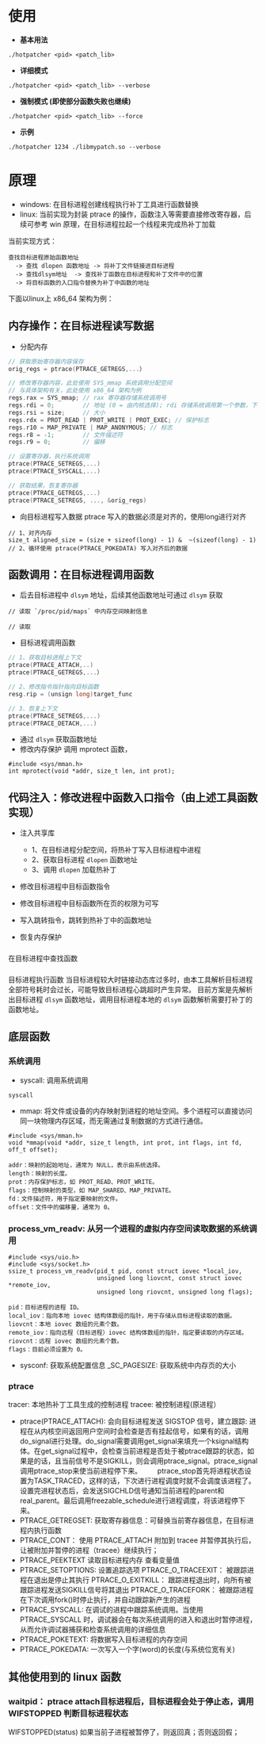 # 使用
- **基本用法**
```
./hotpatcher <pid> <patch_lib>
```

- **详细模式**
```
./hotpatcher <pid> <patch_lib> --verbose
```

- **强制模式 (即使部分函数失败也继续)**
```
./hotpatcher <pid> <patch_lib> --force
```

- **示例**
```
./hotpatcher 1234 ./libmypatch.so --verbose
```

# 原理

- windows: 在目标进程创建线程执行补丁工具进行函数替换
- linux: 当前实现为封装 ptrace 的操作，函数注入等需要直接修改寄存器，后续可参考 win 原理，在目标进程拉起一个线程来完成热补丁加载

当前实现方式：
```
查找目标进程原始函数地址 
  -> 查找 dlopen 函数地址 -> 将补丁文件链接进目标进程 
  -> 查找dlsym地址  -> 查找补丁函数在目标进程和补丁文件中的位置
  -> 将目标函数的入口指令替换为补丁中函数的地址
```

下面以linux上 x86_64 架构为例：
## 内存操作：在目标进程读写数据
- 分配内存
```cpp
// 获取原始寄存器内容保存
orig_regs = ptrace(PTRACE_GETREGS,...）

// 修改寄存器内容，此处使用 SYS_mmap 系统调用分配空间
// 与具体架构有关，此处使用 x86_64 架构为例
regs.rax = SYS_mmap; // rax 寄存器存储系统调用号
regs.rdi = 0;        // 地址 (0 = 由内核选择); rdi 存储系统调用第一个参数，下面的寄存器递加
regs.rsi = size;     // 大小
regs.rdx = PROT_READ | PROT_WRITE | PROT_EXEC; // 保护标志
regs.r10 = MAP_PRIVATE | MAP_ANONYMOUS; // 标志
regs.r8 = -1;        // 文件描述符
regs.r9 = 0;         // 偏移

// 设置寄存器，执行系统调用
ptrace(PTRACE_SETREGS,...)
ptrace(PTRACE_SYSCALL,...)

// 获取结果，恢复寄存器
ptrace(PTRACE_GETREGS,...)
ptrace(PTRACE_SETREGS, ..., &orig_regs)
```

- 向目标进程写入数据
ptrace 写入的数据必须是对齐的，使用long进行对齐
```
// 1、对齐内存
size_t aligned_size = (size + sizeof(long) - 1) &  ~(sizeof(long) - 1)
// 2、循环使用 ptrace(PTRACE_POKEDATA) 写入对齐后的数据
```

## 函数调用：在目标进程调用函数

- 后去目标进程中 `dlsym` 地址，后续其他函数地址可通过 `dlsym` 获取
```
// 读取 `/proc/pid/maps` 中内存空间映射信息

// 读取 
```

- 目标进程调用函数
```cpp
// 1、获取目标进程上下文
ptrace(PTRACE_ATTACH,..)
ptrace(PTRACE_GETREGS,...） 

// 2、修改指令指针指向目标函数
resg.rip = (unsign long)target_func

// 3、恢复上下文
ptrace(PTRACE_SETREGS,...)
ptrace(PTRACE_DETACH,...)
```

- 通过 `dlsym` 获取函数地址
- 修改内存保护
调用 mprotect 函数，
```
#include <sys/mman.h>
int mprotect(void *addr, size_t len, int prot);
```

## 代码注入：修改进程中函数入口指令（由上述工具函数实现）
- 注入共享库
  - 1、在目标进程分配空间，将热补丁写入目标进程中进程
  - 2、获取目标进程 `dlopen` 函数地址
  - 3、调用 `dlopen` 加载热补丁

- 修改目标进程中目标函数指令
- 修改目标进程中目标函数所在页的权限为可写
- 写入跳转指令，跳转到热补丁中的函数地址
- 恢复内存保护

### 

### 
在目标进程中查找函数
### 


目标进程执行函数
当目标进程较大时链接动态库过多时，由本工具解析目标进程全部符号耗时会过长，可能导致目标进程心跳超时产生异常。
目前方案是先解析出目标进程 `dlsym` 函数地址，调用目标进程本地的 `dlsym` 函数解析需要打补丁的函数地址。

### 

### 

## 底层函数

### 系统调用
- syscall: 调用系统调用
```
syscall
```

- mmap: 将文件或设备的内存映射到进程的地址空间。多个进程可以直接访问同一块物理内存区域，而无需通过复制数据的方式进行通信。
```
#include <sys/mman.h>
void *mmap(void *addr, size_t length, int prot, int flags, int fd, off_t offset);

addr：映射的起始地址，通常为 NULL，表示由系统选择。
length：映射的长度。
prot：内存保护标志，如 PROT_READ、PROT_WRITE。
flags：控制映射的类型，如 MAP_SHARED、MAP_PRIVATE。
fd：文件描述符，用于指定要映射的文件。
offset：文件中的偏移量，通常为 0。
```

### process_vm_readv: 从另一个进程的虚拟内存空间读取数据的系统调用
```
#include <sys/uio.h>
#include <sys/socket.h>
ssize_t process_vm_readv(pid_t pid, const struct iovec *local_iov,
                         unsigned long liovcnt, const struct iovec *remote_iov,
                         unsigned long riovcnt, unsigned long flags);

pid：目标进程的进程 ID。
local_iov：指向本地 iovec 结构体数组的指针，用于存储从目标进程读取的数据。
liovcnt：本地 iovec 数组的元素个数。
remote_iov：指向远程（目标进程）iovec 结构体数组的指针，指定要读取的内存区域。
riovcnt：远程 iovec 数组的元素个数。
flags：目前必须设置为 0。
```

- sysconf: 获取系统配置信息
    _SC_PAGESIZE: 获取系统中内存页的大小

    
  

### ptrace
tracer: 本地热补丁工具生成的控制进程
tracee: 被控制进程(原进程）

- ptrace(PTRACE_ATTACH): 会向目标进程发送 SIGSTOP 信号，建立跟踪:
  进程在从内核空间返回用户空间时会检查是否有挂起信号，如果有的话，调用do_signal进行处理。do_signal需要调用get_signal来填充一个ksignal结构体。在get_signal过程中，会检查当前进程是否处于被ptrace跟踪的状态，如果是的话，且当前信号不是SIGKILL，则会调用ptrace_signal。ptrace_signal调用ptrace_stop来使当前进程停下来。
  ptrace_stop首先将进程状态设置为TASK_TRACED，这样的话，下次进行进程调度时就不会调度该进程了。设置完进程状态后，会发送SIGCHLD信号通知当前进程的parent和real_parent。最后调用freezable_schedule进行进程调度，将该进程停下来。
- PTRACE_GETREGSET: 获取寄存器信息：可替换当前寄存器信息，在目标进程内执行函数
- PTRACE_CONT： 使用 PTRACE_ATTACH 附加到 tracee 并暂停其执行后，让被附加并暂停的进程（tracee）继续执行；
- PTRACE_PEEKTEXT	读取目标进程内存	查看变量值
- PTRACE_SETOPTIONS: 设置追踪选项
  PTRACE_O_TRACEEXIT： 被跟踪进程在退出是停止其执行
  PTRACE_O_EXITKILL： 跟踪进程退出时，向所有被跟踪进程发送SIGKILL信号将其退出
  PTRACE_O_TRACEFORK： 被跟踪进程在下次调用fork()时停止执行，并自动跟踪新产生的进程
- PTRACE_SYSCALL: 在调试的进程中跟踪系统调用。当使用 PTRACE_SYSCALL 时，调试器会在每次系统调用的进入和退出时暂停进程，从而允许调试器捕获和检查系统调用的详细信息
- PTRACE_POKETEXT: 将数据写入目标进程的内存空间
- PTRACE_POKEDATA: 一次写入一个字(word)的长度(与系统位宽有关)
## 其他使用到的 linux 函数
### waitpid： ptrace attach目标进程后，目标进程会处于停止态，调用 WIFSTOPPED 判断目标进程状态
  WIFSTOPPED(status)	如果当前子进程被暂停了，则返回真；否则返回假；

### 
